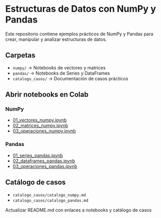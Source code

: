 # Estructuras de Datos con NumPy y Pandas

Este repositorio contiene ejemplos prácticos de NumPy y Pandas para crear, manipular y analizar estructuras de datos.

## Carpetas

- `numpy/` → Notebooks de vectores y matrices
- `pandas/` → Notebooks de Series y DataFrames
- `catalogo_casos/` → Documentación de casos prácticos

## Abrir notebooks en Colab

### NumPy
- [01_vectores_numpy.ipynb](https://colab.research.google.com/github/juansan0098-afk/estructuras_numpy_pandas/blob/main/numpy/01_vectores_numpy.ipynb)  
- [02_matrices_numpy.ipynb](https://colab.research.google.com/github/juansan0098-afk/estructuras_numpy_pandas/blob/main/numpy/02_matrices_numpy.ipynb)  
- [03_operaciones_numpy.ipynb](https://colab.research.google.com/github/juansan0098-afk/estructuras_numpy_pandas/blob/main/numpy/03_operaciones_numpy.ipynb)  

### Pandas
- [01_series_pandas.ipynb](https://colab.research.google.com/github/juansan0098-afk/estructuras_numpy_pandas/blob/main/pandas/01_series_pandas.ipynb)  
- [02_dataframes_pandas.ipynb](https://colab.research.google.com/github/juansan0098-afk/estructuras_numpy_pandas/blob/main/pandas/02_dataframes_pandas.ipynb)  
- [03_operaciones_pandas.ipynb](https://colab.research.google.com/github/juansan0098-afk/estructuras_numpy_pandas/blob/main/pandas/03_operaciones_pandas.ipynb)  

## Catálogo de casos
- `catalogo_casos/catalogo_numpy.md`
- `catalogo_casos/catalogo_pandas.md`

Actualizar README.md con enlaces a notebooks y catálogo de casos
